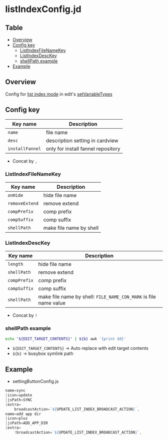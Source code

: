 # listIndexConfig.jd


Table
-----------------
<!-- vim-markdown-toc GFM -->

* [Overview](#overview)
* [Config key](#config-key)
	* [ListIndexFileNameKey](#listindexfilenamekey)
	* [ListIndexDescKey](#listindexdesckey)
  * [shellPath example](#shellPath-example) 
* [Example](#example)


## Overview

Config for [list index mode](https://github.com/puutaro/CommandClick/blob/master/md/developer/set_variable_types/list_index.md) in edit's [setVariableTypes](https://github.com/puutaro/CommandClick/blob/master/md/developer/set_variable_types.md)



## Config key 

| Key name | Description | 
| --------- | --------- | 
| `name` | file name | 
| `desc` | description setting in cardview |
| `installFannel` | only for install fannel repository |


- Concat by `,`


### ListIndexFileNameKey

| Key name | Description | 
| --------- | --------- | 
| `onHide` | hide file name | 
| `removeExtend` | remove extend |
| `compPrefix` | comp prefix |
| `compSuffix` | comp suffix |
| `shellPath` | make file name by shell |


### ListIndexDescKey


| Key name | Description | 
| --------- | --------- | 
| `length` | hide file name | 
| `shellPath` | remove extend |
| `compPrefix` | comp prefix |
| `compSuffix` | comp suffix |
| `shellPath` | make file name by shell: `FILE_NAME_CON_MARK` is file name value |

- Concat by `!`


### shellPath example

```sh.sh
echo "${EDIT_TARGET_CONTENTS}" | ${b} awk '{print $0}'
```

- `${EDIT_TARGET_CONTENTS}` -> Auto replace with edit target contents
- `${b}` -> busybox symlink path

## Example

- settingButtonConfig.js

```js.js
name=sync
|icon=update
|jsPath=SYNC
|extra=
	broadcastAction=`${UPDATE_LIST_INDEX_BROADCAST_ACTION}`,
name=add app dir
|icon=plus
|jsPath=ADD_APP_DIR
|extra=
	!broadcastAction=`${UPDATE_LIST_INDEX_BROADCAST_ACTION}`,

```
